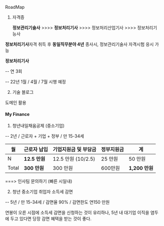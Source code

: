 RoadMap



1. 자격증

   **정보관리기술사** 	>>>> 	**정보처리기사** 	>>>> 	정보처리산업기사	 >>>> 	정보처리기능사

**정보처리기사**자격 취득 후 **동일직무분야 4년** 종사시, 정보관리기술사 자격시험 응시 가능



**정보처리기사**

-- 연 3회

-- 22년 1월 / 4월 / 7월 시행 예정





2. 기술 블로그

도메인 활용







#### My Finance



1. 청년내일채움공제 (중소기업)

-- 2년 / 근로자 + 기업 + 정부 / 만 15-34세

| 월    | 근로자 납입   | 기업지원금 및 부담금 | 정부지원금 | 계             |
| ----- | ------------- | -------------------- | ---------- | -------------- |
| N     | **12.5 만원** | 12.5 만원 (10/2.5)   | 25 만원    | 50 만원        |
| Total | **300 만원**  | 300 만원             | 600만원    | **1,200 만원** |



===> 인사팀 문의하기 (빠른 시일내)



2. 청년 중소기업 취업자 소득세 감면

-- 5년 / 만 15-34세 / 감면율 90% / 감면한도 연150 만원

연봉이 오른 시점에 소득세 감면을 신청하는 것이 유리하나, 5년 내 대기업 이직을 염두에 두고 있다면 당장 감면 혜택을 받는 것이 좋다.





